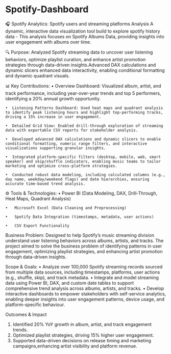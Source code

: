 # Spotify-Dashboard
🎧 Spotify Analytics: Spotify users and streaming platforms Analysis 
      A dynamic, interactive data visualization tool build to explore spotify history data - This analysis focuses on Spotify Albums Data, providing insights into user engagement with albums over time.

🔍 Purpose:
      Analyzed Spotify streaming data to uncover user listening behaviors, optimize playlist curation, and enhance artist promotion strategies through data-driven insights.Advanced DAX calculations and dynamic slicers enhanced data interactivity, enabling conditional formatting and dynamic quadrant visuals.

📊 Key Contributions:
    •  Overview Dashboard: Visualized album, artist, and track performance, including year-over-year trends and top 5 performers, identifying a 20% annual growth opportunity.
    
    •  Listening Patterns Dashboard: Used heat maps and quadrant analysis to identify peak listening hours and highlight top-performing tracks, driving a 15% increase in user engagement.
    
    •  Detailed Grid View: Enabled drill-through exploration of streaming data with exportable CSV reports for stakeholder analysis.
    
    •  Developed advanced DAX calculations and dynamic slicers to enable conditional formatting, numeric range filters, and interactive visualizations supporting granular insights.
    
    •  Integrated platform-specific filters (desktop, mobile, web, smart speaker) and skip/shuffle indicators, enabling music teams to tailor marketing and optimize cross-platform strategies.
    
    •  Conducted robust data modeling, including calculated columns (e.g., day name, weekday/weekend flags) and date hierarchies, ensuring accurate time-based trend analysis.

⚙️ Tools & Technologies:
    •	Power BI (Data Modeling, DAX, Drill-Through, Heat Maps, Quadrant Analysis)
    
    •	Microsoft Excel (Data Cleaning and Preprocessing)
    
    •	Spotify Data Integration (timestamps, metadata, user actions)
    
    •	CSV Export Functionality

Business Problem:
    Designed to help Spotify’s music streaming division understand user listening behaviors across albums, artists, and tracks. The project aimed to solve the business problem of identifying patterns in user engagement, optimizing playlist strategies, and enhancing artist promotion through data-driven insights.


Scope & Goals:
• Analyze over 100,000 Spotify streaming records sourced from multiple data sources, including timestamps, platforms, user actions (e.g., shuffle, skip), and track metadata.
• Integrate and model streaming data using Power BI, DAX, and custom date tables to support comprehensive trend analysis across albums, artists, and tracks.
• Develop interactive dashboards to empower stakeholders with self-service analytics, enabling deeper insights into user engagement patterns, device usage, and platform-specific behaviour.

Outcomes & Impact
   1. Identified 20% YoY growth in album, artist, and track engagement trends.
   2. Optimized playlist strategies, driving 15% higher user engagement.
   3. Supported data-driven decisions on release timing and marketing campaigns,enhancing artist visibility and platform revenue.






     
